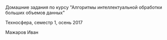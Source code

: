 Домашние задания по курсу "Алгоритмы интеллектуальной обработки больших объемов данных"

Техносфера, семестр 1, осень 2017

Мажаров Иван
